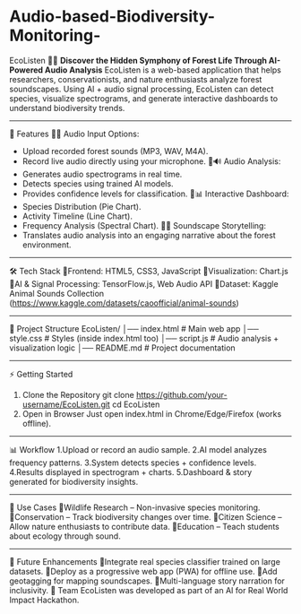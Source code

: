 # Audio-based-Biodiversity-Monitoring-
EcoListen 🌲🎶
**Discover the Hidden Symphony of Forest Life Through AI-Powered Audio Analysis**
EcoListen is a web-based application that helps researchers, conservationists, and nature enthusiasts analyze forest soundscapes. Using AI + audio signal processing, EcoListen can detect species, visualize spectrograms, and generate interactive dashboards to understand biodiversity trends.
_____________________________________________________________________________________________________________________________________________________________________________________________________________________
🚀 Features
🎙 Audio Input Options:
 - Upload recorded forest sounds (MP3, WAV, M4A).
 - Record live audio directly using your microphone.
🔊 Audio Analysis:
 - Generates audio spectrograms in real time.
 - Detects species using trained AI models.
 - Provides confidence levels for classification.
📊 Interactive Dashboard:
 - Species Distribution (Pie Chart).
 - Activity Timeline (Line Chart).
 - Frequency Analysis (Spectral Chart).
📖 Soundscape Storytelling:
 - Translates audio analysis into an engaging narrative about the forest environment.
_____________________________________________________________________________________________________________________________________________________________________________________________________________________
🛠 Tech Stack
Frontend: HTML5, CSS3, JavaScript
Visualization: Chart.js
AI & Signal Processing: TensorFlow.js, Web Audio API
Dataset: Kaggle Animal Sounds Collection (https://www.kaggle.com/datasets/caoofficial/animal-sounds)
_____________________________________________________________________________________________________________________________________________________________________________________________________________________
📂 Project Structure
EcoListen/
│── index.html        # Main web app
│── style.css         # Styles (inside index.html too)
│── script.js         # Audio analysis + visualization logic
│── README.md         # Project documentation
_____________________________________________________________________________________________________________________________________________________________________________________________________________________
⚡ Getting Started
1. Clone the Repository
git clone https://github.com/your-username/EcoListen.git
cd EcoListen
3. Open in Browser
Just open index.html in Chrome/Edge/Firefox (works offline).
_____________________________________________________________________________________________________________________________________________________________________________________________________________________
📊 Workflow
1.Upload or record an audio sample.
2.AI model analyzes frequency patterns.
3.System detects species + confidence levels.
4.Results displayed in spectrogram + charts.
5.Dashboard & story generated for biodiversity insights.
_____________________________________________________________________________________________________________________________________________________________________________________________________________________
📌 Use Cases
Wildlife Research – Non-invasive species monitoring.
Conservation – Track biodiversity changes over time.
Citizen Science – Allow nature enthusiasts to contribute data.
Education – Teach students about ecology through sound.
_____________________________________________________________________________________________________________________________________________________________________________________________________________________
🔮 Future Enhancements
Integrate real species classifier trained on large datasets.
Deploy as a progressive web app (PWA) for offline use.
Add geotagging for mapping soundscapes.
Multi-language story narration for inclusivity.
👥 Team
EcoListen was developed as part of an AI for Real World Impact Hackathon.

